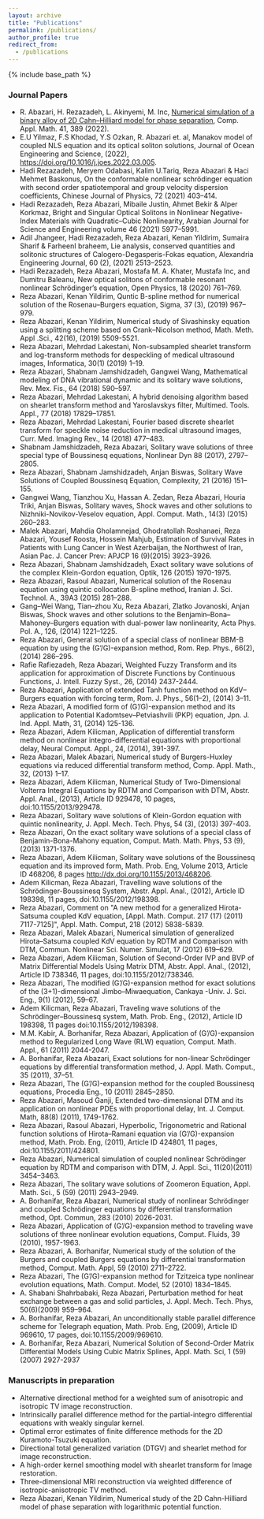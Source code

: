 ```yaml
---
layout: archive
title: "Publications"
permalink: /publications/
author_profile: true
redirect_from:
  - /publications
---
```


{% include base_path %}

### Journal Papers
* R. Abazari, H. Rezazadeh, L. Akinyemi, M. Inc, [Numerical simulation of a binary alloy of 2D Cahn–Hilliard model
for phase separation](https://doi.org/10.1007/s40314-022-02109-5), Comp. Appl. Math. 41, 389 (2022). 
* E.U Yilmaz, F.S Khodad, Y.S Ozkan, R. Abazari et. al, Manakov model of coupled NLS equation and its optical
soliton solutions, Journal of Ocean Engineering and Science, (2022), https://doi.org/10.1016/j.joes.2022.03.005.
* Hadi Rezazadeh, Meryem Odabasi, Kalim U.Tariq, Reza Abazari & Haci Mehmet Baskonus, On the conformable
nonlinear schrödinger equation with second order spatiotemporal and group velocity dispersion coefficients, Chinese Journal of Physics, 72 (2021) 403–414.
* Hadi Rezazadeh, Reza Abazari, Mibaile Justin, Ahmet Bekir & Alper Korkmaz, Bright and Singular Optical
Solitons in Nonlinear Negative-Index Materials with Quadratic–Cubic Nonlinearity, Arabian Journal for Science
and Engineering volume 46 (2021) 5977–5991.
* Adil Jhangeer, Hadi Rezazadeh, Reza Abazari, Kenan Yildirim, Sumaira Sharif & FarheenI braheem, Lie analysis,
conserved quantities and solitonic structures of Calogero-Degasperis-Fokas equation, Alexandria Engineering
Journal, 60 (2), (2021) 2513–2523.
* Hadi Rezazadeh, Reza Abazari, Mostafa M. A. Khater, Mustafa Inc, and Dumitru Baleanu, New optical solitons
of conformable resonant nonlinear Schrödinger’s equation, Open Physics, 18 (2020) 761–769.
* Reza Abazari, Kenan Yildirim, Quntic B-spline method for numerical solution of the Rosenau–Burgers equation,
Sigma, 37 (3), (2019) 967–979.
* Reza Abazari, Kenan Yildirim, Numerical study of Sivashinsky equation using a splitting scheme based on
Crank–Nicolson method, Math. Meth. Appl .Sci., 42(16), (2019) 5509-5521.
* Reza Abazari, Mehrdad Lakestani, Non-subsampled shearlet transform and log-transform methods for despeckling
of medical ultrasound images, Informatica, 30(1) (2019) 1–19.
* Reza Abazari, Shabnam Jamshidzadeh, Gangwei Wang, Mathematical modeling of DNA vibrational dynamic and
its solitary wave solutions, Rev. Mex. Fis., 64 (2018) 590–597.
* Reza Abazari, Mehrdad Lakestani, A hybrid denoising algorithm based on shearlet transform method and
Yaroslavskys filter, Multimed. Tools. Appl., 77 (2018) 17829–17851.
* Reza Abazari, Mehrdad Lakestani, Fourier based discrete shearlet transform for speckle noise reduction in medical
ultrasound images, Curr. Med. Imaging Rev., 14 (2018) 477–483.
* Shabnam Jamshidzadeh, Reza Abazari, Solitary wave solutions of three special type of Boussinesq equations,
Nonlinear Dyn 88 (2017), 2797–2805.
* Reza Abazari, Shabnam Jamshidzadeh, Anjan Biswas, Solitary Wave Solutions of Coupled Boussinesq Equation,
Complexity, 21 (2016) 151–155.
* Gangwei Wang, Tianzhou Xu, Hassan A. Zedan, Reza Abazari, Houria Triki, Anjan Biswas, Solitary waves, Shock
waves and other solutions to Nizhniki-Novikov-Veselov equation, Appl. Comput. Math., 14(3) (2015) 260–283.
* Malek Abazari, Mahdia Gholamnejad, Ghodratollah Roshanaei, Reza Abazari, Yousef Roosta, Hossein Mahjub,
Estimation of Survival Rates in Patients with Lung Cancer in West Azerbaijan, the Northwest of Iran, Asian Pac.
J. Cancer Prev: APJCP 16 (9)(2015) 3923–3926.
* Reza Abazari, Shabnam Jamshidzadeh, Exact solitary wave solutions of the complex Klein-Gordon equation,
Optik, 126 (2015) 1970-1975.
* Reza Abazari, Rasoul Abazari, Numerical solution of the Rosenau equation using quintic collocation B-spline
method, Iranian J. Sci. Technol. A., 39A3 (2015) 281–288.
* Gang–Wei Wang, Tian–zhou Xu, Reza Abazari, Zlatko Jovanoski, Anjan Biswas, Shock waves and other solutions
to the Benjamin–Bona–Mahoney–Burgers equation with dual-power law nonlinearity, Acta Phys. Pol. A., 126,
(2014) 1221–1225.
* Reza Abazari, General solution of a special class of nonlinear BBM-B equation by using the (G’/G)-expansion
method, Rom. Rep. Phys., 66(2), (2014) 286–295.
* Rafie Rafiezadeh, Reza Abazari, Weighted Fuzzy Transform and its application for approximation of Discrete
Functions by Continuous Functions, J. Intell. Fuzzy Syst., 26, (2014) 2437-2444.
* Reza Abazari, Application of extended Tanh function method on KdV–Burgers equation with forcing term, Rom.
J. Phys., 56(1–2), (2014) 3–11.
* Reza Abazari, A modified form of (G’/G)-expansion method and its application to Potential Kadomtsev–Petviashvili
(PKP) equation, Jpn. J. Ind. Appl. Math, 31, (2014) 125-136.
* Reza Abazari, Adem Kilicman, Application of differential transform method on nonlinear integro-differential
equations with proportional delay, Neural Comput. Appl., 24, (2014), 391-397.
* Reza Abazari, Malek Abazari, Numerical study of Burgers-Huxley equations via reduced differential transform
method, Comp. Appl. Math., 32, (2013) 1–17.
* Reza Abazari, Adem Kilicman, Numerical Study of Two-Dimensional Volterra Integral Equations by RDTM and
Comparison with DTM, Abstr. Appl. Anal., (2013), Article ID 929478, 10 pages, doi:10.1155/2013/929478.
* Reza Abazari, Solitary wave solutions of Klein-Gordon equation with quintic nonlinearity, J. Appl. Mech. Tech.
Phys, 54 (3), (2013) 397-403.
* Reza Abazari, On the exact solitary wave solutions of a special class of Benjamin-Bona-Mahony equation, Comput.
Math. Math. Phys, 53 (9), (2013) 1371-1376.
* Reza Abazari, Adem Kilicman, Solitary wave solutions of the Boussinesq equation and its improved form, Math.
Prob. Eng, Volume 2013, Article ID 468206, 8 pages http://dx.doi.org/10.1155/2013/468206.
* Adem Kilicman, Reza Abazari, Travelling wave solutions of the Schrödinger-Boussinesq System, Abstr. Appl.
Anal., (2012), Article ID 198398, 11 pages, doi:10.1155/2012/198398.
* Reza Abazari, Comment on "A new method for a generalized Hirota-Satsuma coupled KdV equation, [Appl.
Math. Comput. 217 (17) (2011) 7117-7125]", Appl. Math. Comput, 218 (2012) 5838-5839.
* Reza Abazari, Malek Abazari, Numerical simulation of generalized Hirota–Satsuma coupled KdV equation by
RDTM and Comparison with DTM, Commun. Nonlinear Sci. Numer. Simulat, 17 (2012) 619–629.
* Reza Abazari, Adem Kilicman, Solution of Second-Order IVP and BVP of Matrix Differential Models Using
Matrix DTM, Abstr. Appl. Anal., (2012), Article ID 738346, 11 pages, doi:10.1155/2012/738346.
* Reza Abazari, The modified (G’/G)-expansion method for exact solutions of the (3+1)-dimensional Jimbo–Miwaequation, Cankaya -Univ. J. Sci. Eng., 9(1) (2012), 59–67.
* Adem Kilicman, Reza Abazari, Traveling wave solutions of the Schrödinger–Boussinesq system, Math. Prob.
Eng., (2012), Article ID 198398, 11 pages doi:10.1155/2012/198398.
* M.M. Kabir, A. Borhanifar, Reza Abazari, Application of (G’/G)-expansion method to Regularized Long Wave
(RLW) equation, Comput. Math. Appl., 61 (2011) 2044-2047.
* A. Borhanifar, Reza Abazari, Exact solutions for non-linear Schrödinger equations by differential transformation
method, J. Appl. Math. Comput., 35 (2011), 37–51.
* Reza Abazari, The (G’/G)-expansion method for the coupled Boussinesq equations, Procedia Eng., 10 (2011)
2845–2850.
* Reza Abazari, Masoud Ganji, Extended two-dimensional DTM and its application on nonlinear PDEs with proportional delay, Int. J. Comput. Math, 88(8) (2011), 1749-1762.
* Reza Abazari, Rasoul Abazari, Hyperbolic, Trigonometric and Rational function solutions of Hirota–Ramani equation via (G’/G)-expansion method, Math. Prob. Eng, (2011), Article ID 424801, 11 pages, doi:10.1155/2011/424801.
* Reza Abazari, Numerical simulation of coupled nonlinear Schrödinger equation by RDTM and comparison with
DTM, J. Appl. Sci., 11(20)(2011) 3454–3463.
* Reza Abazari, The solitary wave solutions of Zoomeron Equation, Appl. Math. Sci., 5 (59) (2011) 2943–2949.
* A. Borhanifar, Reza Abazari, Numerical study of nonlinear Schrödinger and coupled Schrödinger equations by
differential transformation method, Opt. Commun, 283 (2010) 2026-2031.
* Reza Abazari, Application of (G’/G)-expansion method to traveling wave solutions of three nonlinear evolution
equations, Comput. Fluids, 39 (2010), 1957-1963.
* Reza Abazari, A. Borhanifar, Numerical study of the solution of the Burgers and coupled Burgers equations by
differential transformation method, Comput. Math. Appl, 59 (2010) 2711–2722.
* Reza Abazari, The (G’/G)-expansion method for Tzitzeica type nonlinear evolution equations, Math. Comput.
Model, 52 (2010) 1834–1845.
* A. Shabani Shahrbabaki, Reza Abazari, Perturbation method for heat exchange between a gas and solid particles,
J. Appl. Mech. Tech. Phys, 50(6)(2009) 959–964.
* A. Borhanifar, Reza Abazari, An unconditionally stable parallel difference scheme for Telegraph equation, Math.
Prob. Eng, (2009), Article ID 969610, 17 pages, doi:10.1155/2009/969610.
* A. Borhanifar, Reza Abazari, Numerical Solution of Second-Order Matrix Differential Models Using Cubic Matrix
Splines, Appl. Math. Sci, 1 (59) (2007) 2927-2937
  
### Manuscripts in preparation
* Alternative directional method for a weighted sum of anisotropic and isotropic TV image reconstruction.
* Intrinsically parallel difference method for the partial-integro differential equations with weakly singular kernel.
* Optimal error estimates of finite difference methods for the 2D Kuramoto-Tsuzuki equation.
* Directional total generalized variation (DTGV) and shearlet method for image reconstruction.
* A high-order kernel smoothing model with shearlet transform for Image restoration.
* Three-dimensional MRI reconstruction via weighted difference of isotropic-anisotropic TV method.
* Reza Abazari, Kenan Yildirim, Numerical study of the 2D Cahn-Hilliard model of phase separation with logarithmic
potential function.


